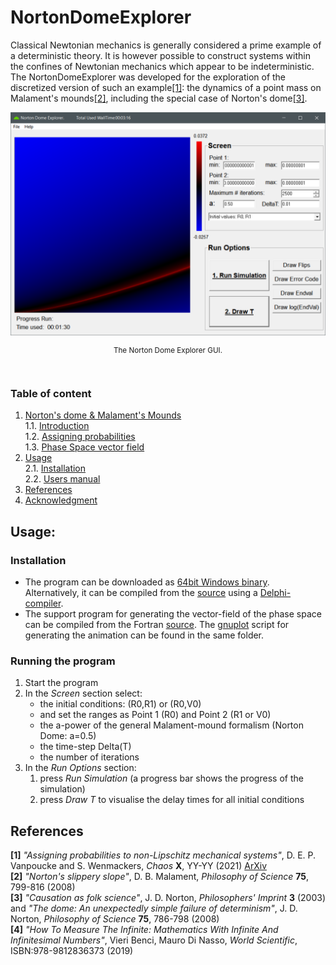# <a id='Top'></a> NortonDomeExplorer
Classical Newtonian mechanics is generally considered a prime example of a deterministic theory.
It is however possible to construct systems within the confines of Newtonian mechanics which appear to be indeterministic.
The NortonDomeExplorer was developed for the exploration of the discretized version of such an example[\[1\]](#ref_DS1): the dynamics of a point mass on Malament's mounds[\[2\]](#ref_mal), including the special case of Norton's dome[\[3\]](#ref_nort).

![screenshot](images/Dome_ScreenShot.png)
<p align="center" style="font-size:smaller">
The Norton Dome Explorer GUI.</p>
<br />

### Table of content
   1. [Norton's dome & Malament's Mounds](docs/1_Background.md#background)<br />
      1.1. [Introduction](#background_Intro) <br />
    1.2. [Assigning probabilities](#background_Prob)<br />
    1.3. [Phase Space vector field](#background_Phase)<br />
  2. [Usage](#)<br />
    2.1. [Installation](#)<br />
    2.2. [Users manual](#)<br />
  3. [References](#)<br />
  4. [Acknowledgment](#)<br />









## Usage:

### Installation
* The program can be downloaded as [64bit Windows binary](bin/). Alternatively, it can be compiled 
from the [source](source/DomeExplorer) using a [Delphi-compiler](https://www.embarcadero.com/products/delphi). 
* The support program for generating the vector-field of the phase space can be
compiled from the Fortran [source](source/PhaseSpace). The [gnuplot](http://www.gnuplot.info/) script
for generating the animation can be found in the same folder.


### Running the program
1. Start the program
2. In the *Screen* section select:
    * the initial conditions: (R0,R1) or (R0,V0)
    * and set the ranges as Point 1 (R0) and Point 2 (R1 or V0)
    * the a-power of the general Malament-mound formalism 
	   (Norton Dome: a=0.5)
    * the time-step Delta(T)
    * the number of iterations
3. In the *Run Options* section:
	1. press *Run Simulation* (a progress bar shows the progress of the simulation)
    2. press *Draw T* to visualise the delay times for all initial conditions 	





## References
**<a name="ref_DS1">\[1\]</a>** *"Assigning probabilities to non-Lipschitz mechanical systems"*, D. E. P. Vanpoucke and S. Wenmackers, *Chaos* **X**, YY-YY (2021) [ArXiv](https://arxiv.org/abs/2001.10375)</br>
**<a name="ref_mal">\[2\]</a>** *"Norton's slippery slope"*, D. B. Malament, *Philosophy of Science* **75**, 799-816 (2008)</br>
**<a name="ref_nort">\[3\]</a>** *"Causation as folk science"*, J. D. Norton, *Philosophers' Imprint* **3** (2003) and
*"The dome: An unexpectedly simple failure of determinism"*, J. D. Norton, *Philosophy of Science* **75**, 786-798 (2008)</br>
**<a name="ref_nonSA">\[4\]</a>** *"How To Measure The Infinite: Mathematics With Infinite And Infinitesimal Numbers"*, Vieri Benci, Mauro Di Nasso, *World Scientific*, ISBN:978-9812836373 (2019) </br>

